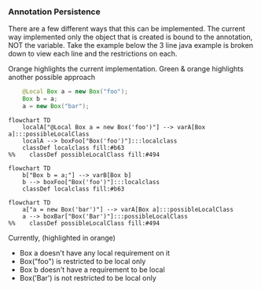 ### Annotation Persistence
There are a few different ways that this can be implemented. The current way implemented only the object that is created is bound to the annotation, NOT the variable. Take the example below the 3 line java example is broken down to view each line and the restrictions on each.

Orange highlights the current implementation. Green & orange highlights another possible approach

```java
    @Local Box a = new Box("foo");
    Box b = a;
    a = new Box("bar");
```

```mermaid
flowchart TD
    localA["@Local Box a = new Box('foo')"] --> varA[Box a]:::possibleLocalClass
    localA --> boxFoo["Box('foo')"]:::localclass
    classDef localclass fill:#b63
%%    classDef possibleLocalClass fill:#494
```

```mermaid
flowchart TD
    b["Box b = a;"] --> varB[Box b]
    b --> boxFoo["Box('foo')"]:::localclass
    classDef localclass fill:#b63
```

```mermaid
flowchart TD
    a["a = new Box('bar')"] --> varA[Box a]:::possibleLocalClass
    a --> boxBar["Box('Bar')"]:::possibleLocalClass
%%    classDef possibleLocalClass fill:#494
```

Currently, (highlighted in orange)
- Box a doesn't have any local requirement on it
- Box("foo") is restricted to be local only
- Box b doesn't have a requirement to be local
- Box('Bar') is not restricted to be local only
